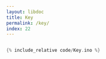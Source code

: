 ```yaml
---
layout: libdoc
title: Key
permalink: /key/
index: 22
---
```


```cpp
```

```cpp
{% include_relative code/Key.ino %}
```
